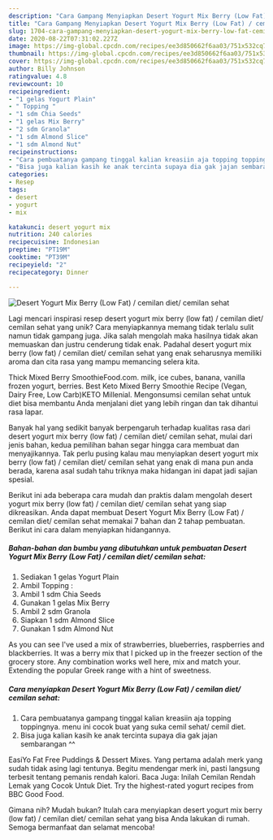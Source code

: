 ```yaml
---
description: "Cara Gampang Menyiapkan Desert Yogurt Mix Berry (Low Fat) / cemilan diet/ cemilan sehat yang Bisa Manjain Lidah"
title: "Cara Gampang Menyiapkan Desert Yogurt Mix Berry (Low Fat) / cemilan diet/ cemilan sehat yang Bisa Manjain Lidah"
slug: 1704-cara-gampang-menyiapkan-desert-yogurt-mix-berry-low-fat-cemilan-diet-cemilan-sehat-yang-bisa-manjain-lidah
date: 2020-08-22T07:31:02.227Z
image: https://img-global.cpcdn.com/recipes/ee3d850662f6aa03/751x532cq70/desert-yogurt-mix-berry-low-fat-cemilan-diet-cemilan-sehat-foto-resep-utama.jpg
thumbnail: https://img-global.cpcdn.com/recipes/ee3d850662f6aa03/751x532cq70/desert-yogurt-mix-berry-low-fat-cemilan-diet-cemilan-sehat-foto-resep-utama.jpg
cover: https://img-global.cpcdn.com/recipes/ee3d850662f6aa03/751x532cq70/desert-yogurt-mix-berry-low-fat-cemilan-diet-cemilan-sehat-foto-resep-utama.jpg
author: Billy Johnson
ratingvalue: 4.8
reviewcount: 10
recipeingredient:
- "1 gelas Yogurt Plain"
- " Topping "
- "1 sdm Chia Seeds"
- "1 gelas Mix Berry"
- "2 sdm Granola"
- "1 sdm Almond Slice"
- "1 sdm Almond Nut"
recipeinstructions:
- "Cara pembuatanya gampang tinggal kalian kreasiin aja topping toppingnya. menu ini cocok buat yang suka cemil sehat/ cemil diet."
- "Bisa juga kalian kasih ke anak tercinta supaya dia gak jajan sembarangan ^^"
categories:
- Resep
tags:
- desert
- yogurt
- mix

katakunci: desert yogurt mix 
nutrition: 240 calories
recipecuisine: Indonesian
preptime: "PT19M"
cooktime: "PT39M"
recipeyield: "2"
recipecategory: Dinner

---
```



![Desert Yogurt Mix Berry (Low Fat) / cemilan diet/ cemilan sehat](https://img-global.cpcdn.com/recipes/ee3d850662f6aa03/751x532cq70/desert-yogurt-mix-berry-low-fat-cemilan-diet-cemilan-sehat-foto-resep-utama.jpg)

Lagi mencari inspirasi resep desert yogurt mix berry (low fat) / cemilan diet/ cemilan sehat yang unik? Cara menyiapkannya memang tidak terlalu sulit namun tidak gampang juga. Jika salah mengolah maka hasilnya tidak akan memuaskan dan justru cenderung tidak enak. Padahal desert yogurt mix berry (low fat) / cemilan diet/ cemilan sehat yang enak seharusnya memiliki aroma dan cita rasa yang mampu memancing selera kita.

Thick Mixed Berry SmoothieFood.com. milk, ice cubes, banana, vanilla frozen yogurt, berries. Best Keto Mixed Berry Smoothie Recipe (Vegan, Dairy Free, Low Carb)KETO Millenial. Mengonsumsi cemilan sehat untuk diet bisa membantu Anda menjalani diet yang lebih ringan dan tak dihantui rasa lapar.

Banyak hal yang sedikit banyak berpengaruh terhadap kualitas rasa dari desert yogurt mix berry (low fat) / cemilan diet/ cemilan sehat, mulai dari jenis bahan, kedua pemilihan bahan segar hingga cara membuat dan menyajikannya. Tak perlu pusing kalau mau menyiapkan desert yogurt mix berry (low fat) / cemilan diet/ cemilan sehat yang enak di mana pun anda berada, karena asal sudah tahu triknya maka hidangan ini dapat jadi sajian spesial.


Berikut ini ada beberapa cara mudah dan praktis dalam mengolah desert yogurt mix berry (low fat) / cemilan diet/ cemilan sehat yang siap dikreasikan. Anda dapat membuat Desert Yogurt Mix Berry (Low Fat) / cemilan diet/ cemilan sehat memakai 7 bahan dan 2 tahap pembuatan. Berikut ini cara dalam menyiapkan hidangannya.

<!--inarticleads1-->

##### Bahan-bahan dan bumbu yang dibutuhkan untuk pembuatan Desert Yogurt Mix Berry (Low Fat) / cemilan diet/ cemilan sehat:

1. Sediakan 1 gelas Yogurt Plain
1. Ambil  Topping :
1. Ambil 1 sdm Chia Seeds
1. Gunakan 1 gelas Mix Berry
1. Ambil 2 sdm Granola
1. Siapkan 1 sdm Almond Slice
1. Gunakan 1 sdm Almond Nut


As you can see I&#39;ve used a mix of strawberries, blueberries, raspberries and blackberries. It was a berry mix that I picked up in the freezer section of the grocery store. Any combination works well here, mix and match your. Extending the popular Greek range with a hint of sweetness. 

<!--inarticleads2-->

##### Cara menyiapkan Desert Yogurt Mix Berry (Low Fat) / cemilan diet/ cemilan sehat:

1. Cara pembuatanya gampang tinggal kalian kreasiin aja topping toppingnya. menu ini cocok buat yang suka cemil sehat/ cemil diet.
1. Bisa juga kalian kasih ke anak tercinta supaya dia gak jajan sembarangan ^^


EasiYo Fat Free Puddings &amp; Dessert Mixes. Yang pertama adalah merk yang sudah tidak asing lagi tentunya. Begitu mendengar merk ini, pasti langsung terbesit tentang pemanis rendah kalori. Baca Juga: Inilah Cemilan Rendah Lemak yang Cocok Untuk Diet. Try the highest-rated yogurt recipes from BBC Good Food. 

Gimana nih? Mudah bukan? Itulah cara menyiapkan desert yogurt mix berry (low fat) / cemilan diet/ cemilan sehat yang bisa Anda lakukan di rumah. Semoga bermanfaat dan selamat mencoba!
